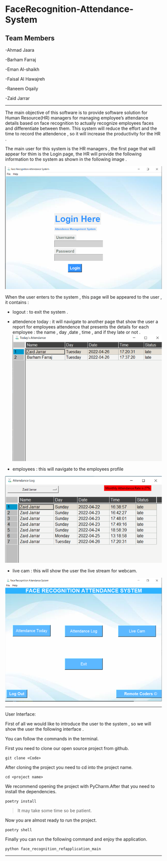 # FaceRecognition-Attendance-System


## Team Members

-Ahmad Jaara 

-Barham Farraj

-Eman Al-shaikh

-Faisal Al Hawajreh

-Raneem Oqaily

-Zaid Jarrar

--- 
The main objective of this software is to provide software solution for Human Resource(HR) managers for managing employee’s attendance details based on face recognition to actually recognize employees faces and differentiate between them. 
This system will reduce the effort and the time to record the attendence , so it will increase the productivity for the HR . 

The main user for this system is the HR managers , the first page that will appear for thim is the Login page, the HR will provide the following information to the system as shown in the following image .
 
![](Wireframe/1.png)

When the user enters to the system , this page will be appeared to the user , it contains :
- logout : to exit the system .
- attendence today : it will navigate to another page that show the user a report for employees attendence  that presents the details for each employee : the name , day ,date , time , and if they late or not . 
![](Wireframe/4.png)

- employees : this will navigate to the employees profile 

![](Wireframe/5.png)

- live cam : this will show the user  the live stream for webcam.

![](Wireframe/2.png)

---------------------------
User Interface:

First of all we would like to introduce the user to the system , so we will show the user the following interface .
 
You can follow the commands in the terminal.

First you need to clone our open source project from github.

    git clone <Code>

After cloning the project you need to cd into the project name.

    cd <project name>


We recommend opening the project with PyCharm.After that you need to install the dependencies.

    poetry install

> It may take some time so be patient.

Now you are almost ready to run the project.

    poetry shell

Finally you can run the following command and enjoy the application.

    python face_recognition_refapplication_main
-------------------